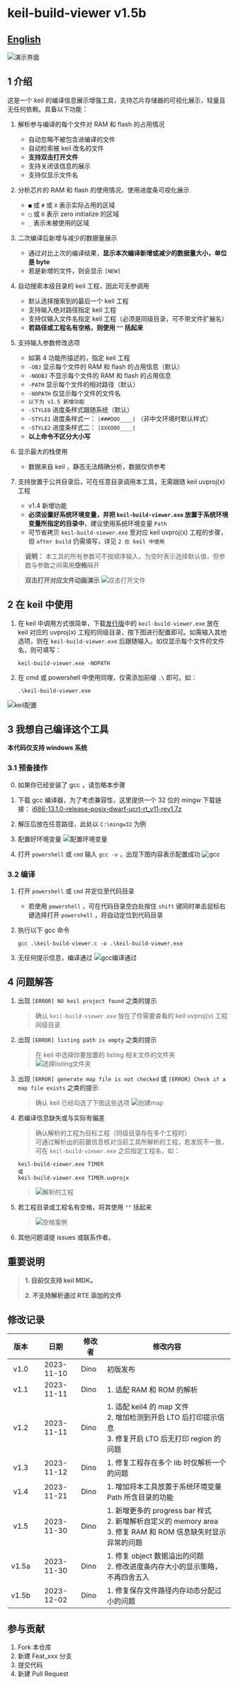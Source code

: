 # keil-build-viewer v1.5b

## [English](./README_EN.md)

![演示界面](images/main.png)

## 1 介绍
这是一个 keil 的编译信息展示增强工具，支持芯片存储器的可视化展示，轻量且无任何依赖。具备以下功能：
1.  解析参与编译的每个文件对 RAM 和 flash 的占用情况
    - 自动忽略不被包含进编译的文件
    - 自动检索被 keil 改名的文件
    - **支持双击打开文件**
    - 支持关闭该信息的展示
    - 支持仅显示文件名

2.  分析芯片的 RAM 和 flash 的使用情况，使用进度条可视化展示
    - `■` 或 `#` 或 `X` 表示实际占用的区域
    - `□` 或 `O`  表示 zero initialize 的区域
    - `_` 表示未被使用的区域

3.  二次编译后新增与减少的数据量展示
    - 通过对比上次的编译结果，**显示本次编译新增或减少的数据量大小，单位是 byte**
    - 若是新增的文件，则会显示 `[NEW]`

4.  自动搜索本级目录的 keil 工程，因此可无参调用
    - 默认选择搜索到的最后一个 keil 工程
    - 支持输入绝对路径指定 keil 工程
    - 支持仅输入文件名指定 keil 工程（必须是同级目录，可不带文件扩展名）
    - **若路径或工程名有空格，则使用 `""` 括起来**

5.  支持输入参数修改选项
    - 如第 4 功能所描述的，指定 keil 工程
    - `-OBJ`     显示每个文件的 RAM 和 flash 的占用信息（默认）
    - `-NOOBJ`   不显示每个文件的 RAM 和 flash 的占用信息
    - `-PATH`    显示每个文件的相对路径（默认）
    - `-NOPATH`  仅显示每个文件的文件名
    - `以下为 v1.5 新增功能`
    - `-STYLE0`  进度条样式跟随系统（默认）
    - `-STYLE1`  进度条样式一： `|###OOO____|` （非中文环境时默认样式）
    - `-STYLE2`  进度条样式二： `|XXXOOO____|`
    - **以上命令不区分大小写**

6.  显示最大的栈使用
    - 数据来自 keil ，静态无法精确分析，数据仅供参考

7.  支持放置于公共目录后，可在任意目录调用本工具，无需跟随 keil uvproj(x) 工程
    - v1.4 新增功能
    - **必须设置好系统环境变量，并把 `keil-build-viewer.exe` 放置于系统环境变量所指定的目录中**，建议使用系统环境变量 `Path`
    - 可节省拷贝 `keil-build-viewer.exe` 至对应 keil uvproj(x) 工程的步骤，但 `after build` 仍需填写，详见 `2 在 keil 中使用`

> **说明：** 本工具的所有参数可不按顺序输入，为空时表示选择默认值，但参数与参数之间需用**空格**隔开

> **双击打开对应文件动画演示**
![双击打开文件](images/open_file.gif)

## 2 在 keil 中使用
1.  在 keil 中调用方式很简单，下载[发行版](https://gitee.com/DinoHaw/keil-build-viewer/releases)中的 `keil-build-viewer.exe` 放在 keil 对应的 uvproj(x) 工程的同级目录，按下图进行配置即可。如需输入其他选项，则在 `keil-build-viewer.exe` 后跟随输入。如仅显示每个文件的文件名，则可填写：<br>
    ```
    keil-build-viewer.exe -NOPATH
    ```

2.  在 cmd 或 powershell 中使用同理，仅需添加前缀 `.\` 即可。如：<br>
    ```
    .\keil-build-viewer.exe
    ```
![keil配置](images/user_command.png)


## 3 我想自己编译这个工具
**本代码仅支持 windows 系统**
### 3.1 预备操作
0.  如果你已经安装了 gcc ，请忽略本步骤
1.  下载 gcc 编译器，为了考虑兼容性，这里提供一个 32 位的 mingw 下载链接： [i686-13.1.0-release-posix-dwarf-ucrt-rt_v11-rev1.7z](https://github.com/niXman/mingw-builds-binaries/releases/download/13.1.0-rt_v11-rev1/i686-13.1.0-release-posix-dwarf-ucrt-rt_v11-rev1.7z)
2.  解压后放在任意路径，此处以 `C:\mingw32` 为例
3.  配置好环境变量
    ![配置环境变量](images/path_config.png)

4.  打开 `powershell` 或 `cmd` 输入 `gcc -v` ，出现下图内容表示配置成功
    ![gcc](images/gcc.png)

### 3.2 编译
1.  打开 `powershell` 或 `cmd` 并定位至代码目录
    - 若使用 `powershell` ，可在代码目录空白处按住 `shift` 键同时单击鼠标右键选择打开 `powershell` ，将自动定位到代码目录

2.  执行以下 gcc 命令
    ```
    gcc .\keil-build-viewer.c -o .\keil-build-viewer.exe
    ```
3.  无任何提示信息，编译通过
    ![gcc编译通过](images/gcc_compile.png)


## 4 问题解答
1.  出现 `[ERROR] NO keil project found` 之类的提示
    > 确认 `keil-build-viewer.exe` 放在了你需要查看的 keil uvproj(x) 工程同级目录

2.  出现 `[ERROR] listing path is empty` 之类的提示
    > 在 keil 中选择你要放置的 listing 相关文件的文件夹
    ![选择listing文件夹](images/select_listing_folder.png)

3.  出现 `[ERROR] generate map file is not checked` 或 `[ERROR] Check if a map file exists` 之类的提示
    > 确认 keil 已经勾选了下图这些选项
    ![创建map](images/create_map.png)

4.  若编译信息缺失或与实际有偏差
    > 确认解析的工程为目标工程（同级目录存在多个工程时）<br>
    > 可通过解析出的前置信息核对当前工具所解析的工程，若发现不一致，可在 `keil-build-viewer.exe` 之后指定工程名，如：
    ```
    keil-build-viewer.exe TIMER
    或
    keil-build-viewer.exe TIMER.uvprojx
    ```
    > ![解析的工程](images/keil_project_name.png)

5.  若工程目录或工程名有空格，将其使用 `""` 括起来
    > ![空格案例](images/space_example.png)

6.  其他问题请提 issues 或联系作者。


## 重要说明
> **1. 目前仅支持 keil MDK。**
>
> **2. 不支持解析通过 RTE 添加的文件**


## 修改记录
| 版本  |     日期    |修改者        |修改内容                                            |
|:-----:|:----------:|--------------|---------------------------------------------------|
| v1.0  | 2023-11-10 | Dino         | 初版发布                                           |
| v1.1  | 2023-11-11 | Dino         | 1. 适配 RAM 和 ROM 的解析                          |
| v1.2  | 2023-11-11 | Dino         | 1. 适配 keil4 的 map 文件<br>2. 增加检测到开启 LTO 后打印提示信息<br>3. 修复开启 LTO 后无打印 region 的问题  |
| v1.3  | 2023-11-12 | Dino         | 1. 修复工程存在多个 lib 时仅解析一个的问题           |
| v1.4  | 2023-11-21 | Dino         | 1. 增加将本工具放置于系统环境变量 Path 所含目录的功能 |
| v1.5  | 2023-11-30 | Dino         | 1. 新增更多的 progress bar 样式<br>2. 新增解析自定义的 memory area<br>3. 修复 RAM 和 ROM 信息缺失时显示异常的问题 |
| v1.5a | 2023-11-30 | Dino         | 1. 修复 object 数据溢出的问题<br>2. 修改进度条内存大小的显示策略，不再四舍五入 |
| v1.5b | 2023-12-02 | Dino         | 1. 修复保存文件路径内存动态分配过小的问题            |


## 参与贡献
1.  Fork 本仓库
2.  新建 Feat_xxx 分支
3.  提交代码
4.  新建 Pull Request

